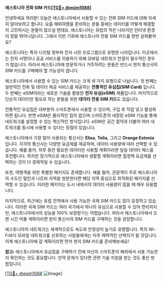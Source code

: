 **에스토니아 전화 SIM 카드[[TG💪+ @esim1088](https://t.me/s/esim1088)]**

안녕하세요 여러분! 오늘은 에스토니아에서 사용할 수 있는 전화 SIM 카드에 대해 자세히 알아보려고 합니다. 요즘 해외여행을 준비하는 분들 중에는 데이터를 어떻게 해결할지 고민하시는 분들이 많으실 텐데요, 에스토니아는 유럽의 작은 나라지만 인터넷 환경이 정말 뛰어나답니다. 그래서 이번 기회에 에스토니아 전용 SIM 카드를 한번 살펴볼까요?

에스토니아는 특히 디지털 정부와 전자 시민 프로그램으로 유명한 나라입니다. 이곳에서는 전자 서명이나 공공 서비스를 이용하기 위해 모바일 네트워크 연결이 필수적인 경우가 많습니다. 따라서 에스토니아에 방문하거나 거주하려는 분들은 반드시 현지 통신사의 SIM 카드를 구매해야 할 가능성이 큽니다.

에스토니아에서 사용할 수 있는 SIM 카드는 크게 세 가지 유형으로 나뉩니다. 첫 번째는 일반적인 전화 및 데이터 제공 서비스를 제공하는 **전통적인 유심칩(SIM Card)** 입니다. 두 번째는 eSIM이라는 새로운 기술을 활용한 **전자 유심(eSIM)** 제품입니다. 마지막으로 단순히 데이터만 필요로 하는 분들을 위한 **데이터 전용 SIM 카드**도 있습니다.

전통적인 유심칩은 대부분의 스마트폰에서 사용할 수 있으며, 구입 후 직접 넣고 활성화하면 됩니다. 반면 eSIM은 물리적인 칩이 없으며 스마트폰의 내장된 eSIM 기능을 통해 네트워크를 설정할 수 있는 혁신적인 방식입니다. eSIM은 공간 절약과 더불어 여러 네트워크를 동시에 사용할 수 있다는 장점이 있습니다.

에스토니아에서 가장 많이 사용되는 통신사는 **Elisa**, **Telia**, 그리고 **Orange Estonia**입니다. 각각의 통신사는 다양한 요금제를 제공하며, 데이터 사용량에 따라 선택할 수 있습니다. 예를 들어, 하루 동안 필요한 데이터만 사용할 계획이라면 일일 데이터 패스를 추천합니다. 하지만 장기적으로 에스토니아에서 생활할 계획이라면 월정액 요금제를 선택하는 것이 더 경제적일 수 있습니다.

또한, 여행객을 위한 특별한 패키지도 존재합니다. 예를 들어, 관광객이 주로 에스토니아의 수도인 탈린과 나르바 지역을 방문한다면 해당 지역 중심으로 최적화된 패키지를 선택할 수 있습니다. 이러한 패키지는 도시 내에서의 데이터 사용량이 많을 때 매우 유용합니다.

마지막으로, 최근에는 유럽 전역에서 사용 가능한 국제 SIM 카드도 많이 등장하고 있습니다. 이러한 국제 SIM 카드는 여러 국가에서 하나의 유심으로 사용할 수 있어 편리하지만, 에스토니아에서의 성능을 100% 보장받기는 어렵습니다. 따라서 에스토니아에서 오랜 시간 머물 계획이라면 현지 통신사의 SIM 카드를 구매하는 것을 권장합니다.

에스토니아의 네트워크는 세계적으로도 속도와 안정성이 높기로 유명합니다. 특히 Wi-Fi보다 모바일 네트워크를 선호하는 사람들에게는 아주 매력적인 선택지가 될 것입니다. 이제 에스토니아에 갈 계획이라면 먼저 현지 SIM 카드를 준비해보세요!

**참고:** 에스토니아에서 유심칩을 구매하기 전에 자신의 스마트폰이 해외에서 사용 가능한지 확인하는 것도 중요합니다. 만약 문제가 있다면 관련 기술 지원을 받는 것도 좋은 방법입니다.

[[TG💪+ @esim1088](https://t.me/s/esim1088) ![Image](https://i.postimg.cc/Y0z9fWf4/image.png)]